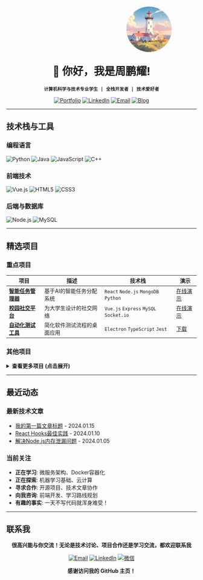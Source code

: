 <div style="black">
<img src="">

<!-- 横幅部分 -->
<div align="center">
    <div style="background-image: url(image/背景.jpg); background-size: 100% 300px ;background-repeat:no-repeat; 
    width: 100%; height: 350px;">
        <div><img src="image/背景.jpg" style=" width: 120px; height: 120px; border-radius: 50%; object-fit: cover; position: relative; top: 240px; left: 25%;"></div>
    </div>

# 👋 你好，我是周鹏耀!

**`计算机科学与技术专业学生 | 全栈开发者 | 技术爱好者`**

[![Portfolio](https://img.shields.io/badge/🌐-个人网站-00B4D8?style=for-the-badge)](你的网站链接)
[![LinkedIn](https://img.shields.io/badge/LinkedIn-0A66C2?style=for-the-badge&logo=linkedin&logoColor=white)](你的LinkedIn)
[![Email](https://img.shields.io/badge/Email-D14836?style=for-the-badge&logo=gmail&logoColor=white)](mailto:你的邮箱)
[![Blog](https://img.shields.io/badge/📝-技术博客-FF6B6B?style=for-the-badge)](你的博客链接)

</div>

---

##  技术栈与工具

###  编程语言
![Python](https://img.shields.io/badge/Python-3776AB?style=for-the-badge&logo=python&logoColor=white)
![Java](https://img.shields.io/badge/Java-ED8B00?style=for-the-badge&logo=java&logoColor=white)
![JavaScript](https://img.shields.io/badge/JavaScript-F7DF1E?style=for-the-badge&logo=javascript&logoColor=black)
![C++](https://img.shields.io/badge/C++-00599C?style=for-the-badge&logo=c%2B%2B&logoColor=white)

###  前端技术
![Vue.js](https://img.shields.io/badge/Vue.js-4FC08D?style=for-the-badge&logo=vue.js&logoColor=white)
![HTML5](https://img.shields.io/badge/HTML5-E34F26?style=for-the-badge&logo=html5&logoColor=white)
![CSS3](https://img.shields.io/badge/CSS3-1572B6?style=for-the-badge&logo=css3&logoColor=white)


###  后端与数据库
![Node.js](https://img.shields.io/badge/Node.js-339933?style=for-the-badge&logo=nodedotjs&logoColor=white)
![MySQL](https://img.shields.io/badge/MySQL-4479A1?style=for-the-badge&logo=mysql&logoColor=white)


</div>

---

## 精选项目

### 重点项目
| 项目 | 描述 | 技术栈 | 演示 |
|------|------|--------|------|
| **[智能任务管理器](项目链接)** | 基于AI的智能任务分配系统 | `React` `Node.js` `MongoDB` `Python` | [在线演示](演示链接) |
| **[校园社交平台](项目链接)** | 为大学生设计的社交网络 | `Vue.js` `Express` `MySQL` `Socket.io` | [在线演示](演示链接) |
| **[自动化测试工具](项目链接)** | 简化软件测试流程的桌面应用 | `Electron` `TypeScript` `Jest` | [下载](下载链接) |

### 其他项目
<details>
<summary><b>查看更多项目 (点击展开)</b></summary>

#### Web 应用
- **[个人博客系统](链接)** - 基于React和Node.js的全栈博客系统
- **[在线代码编辑器](链接)** - 支持多语言的实时协作编辑器

#### 工具类
- **[API 测试工具](链接)** - 简化REST API测试的Chrome扩展
- **[数据可视化工具](链接)** - 将CSV数据转换为交互式图表

####  趣味项目
- **[贪吃蛇游戏](链接)** - 使用Canvas开发的经典游戏
- **[天气应用](链接)** - 实时天气查询PWA应用
</details>

---

## 最近动态

<!-- 最近博客文章 -->
###  最新技术文章
-  [我的第一篇文章标题](文章链接) - 2024.01.15
-  [React Hooks最佳实践](文章链接) - 2024.01.10
-  [解决Node.js内存泄漏问题](文章链接) - 2024.01.05

<!-- 状态更新 -->
###  当前关注
-  **正在学习**: 微服务架构、Docker容器化
-  **正在探索**: 机器学习基础、云计算
-  **寻求合作**: 开源项目、技术文章协作
-  **向我咨询**: 前端开发、学习路线规划
-  **有趣的事实**: 一天不写代码就浑身难受！

---

##  联系我

<div align="center">

**很高兴能与你交流！无论是技术讨论、项目合作还是学习交流，都欢迎联系我**

[![Email](https://img.shields.io/badge/📧-发送邮件-D14836?style=for-the-badge&logo=gmail&logoColor=white)](mailto:你的邮箱)
[![LinkedIn](https://img.shields.io/badge/💼-LinkedIn-0A66C2?style=for-the-badge&logo=linkedin&logoColor=white)](你的LinkedIn)
[![微信](https://img.shields.io/badge/💬-微信-07C160?style=for-the-badge&logo=wechat&logoColor=white)](你的微信二维码图片链接)

</div>



<div align="center">


**感谢访问我的 GitHub 主页！** 

</div>